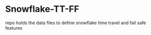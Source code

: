 # Snowflake-TT-FF
repo holds the data files to define snowflake time travel and fail safe features 
